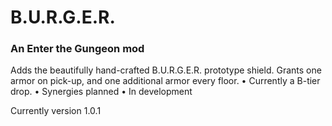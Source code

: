 # B.U.R.G.E.R.
### An Enter the Gungeon mod
Adds the beautifully hand-crafted B.U.R.G.E.R. prototype shield. Grants one armor on pick-up, and one additional armor every floor. 
• Currently a B-tier drop.
• Synergies planned
• In development

Currently version 1.0.1

